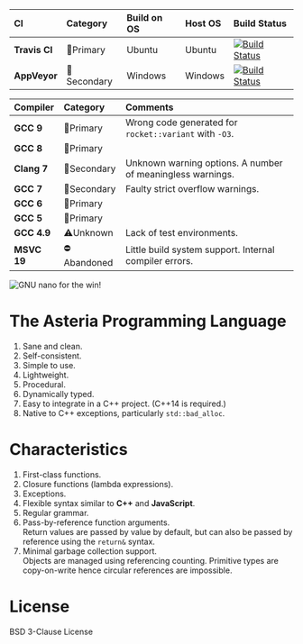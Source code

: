 |CI            |Category                   |Build on OS  |Host OS  |Build Status     |
|:-------------|:--------------------------|:------------|:--------|:----------------|
|**Travis CI** |:1st_place_medal:Primary   |Ubuntu       |Ubuntu   |[![Build Status](https://travis-ci.org/lhmouse/asteria.svg?branch=master)](https://travis-ci.org/lhmouse/asteria) |
|**AppVeyor**  |:2nd_place_medal:Secondary |Windows      |Windows  |[![Build Status](https://ci.appveyor.com/api/projects/status/github/lhmouse/asteria?branch=master&svg=true)](https://ci.appveyor.com/project/lhmouse/asteria) |

|Compiler    |Category                   |Comments                                                    |
|:-----------|:--------------------------|:-----------------------------------------------------------|
|**GCC 9**   |:2nd_place_medal:Primary   |Wrong code generated for `rocket::variant` with `-O3`.      |
|**GCC 8**   |:1st_place_medal:Primary   |                                                            |
|**Clang 7** |:2nd_place_medal:Secondary |Unknown warning options. A number of meaningless warnings.  |
|**GCC 7**   |:2nd_place_medal:Secondary |Faulty strict overflow warnings.                            |
|**GCC 6**   |:1st_place_medal:Primary   |                                                            |
|**GCC 5**   |:1st_place_medal:Primary   |                                                            |
|**GCC 4.9** |:warning:Unknown           |Lack of test environments.                                  |
|**MSVC 19** |:no_entry:Abandoned        |Little build system support. Internal compiler errors.      |

![GNU nano for the win!](https://raw.githubusercontent.com/lhmouse/poseidon/master/gnu-nano-ftw.png)

# The Asteria Programming Language

1. Sane and clean.
2. Self-consistent.
3. Simple to use.
4. Lightweight.
5. Procedural.
6. Dynamically typed.
7. Easy to integrate in a C++ project. (C++14 is required.)
8. Native to C++ exceptions, particularly `std::bad_alloc`.

# Characteristics

1. First-class functions.
2. Closure functions (lambda expressions).
3. Exceptions.
4. Flexible syntax similar to **C++** and **JavaScript**.
5. Regular grammar.
6. Pass-by-reference function arguments.  
Return values are passed by value by default, but can also be passed by reference using the `return&` syntax.
7. Minimal garbage collection support.  
Objects are managed using referencing counting. Primitive types are copy-on-write hence circular references are impossible.

# License

BSD 3-Clause License
